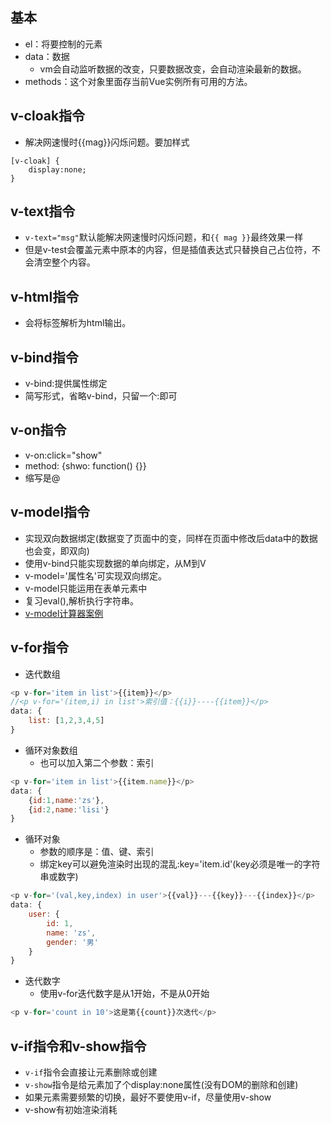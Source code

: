 ## 基本
- el：将要控制的元素
- data：数据
    + vm会自动监听数据的改变，只要数据改变，会自动渲染最新的数据。
- methods：这个对象里面存当前Vue实例所有可用的方法。
## v-cloak指令
- 解决网速慢时{{mag}}闪烁问题。要加样式
```
[v-cloak] {
    display:none;
}
```
## v-text指令
- `v-text="msg"`默认能解决网速慢时闪烁问题，和`{{ mag }}`最终效果一样
- 但是v-test会覆盖元素中原本的内容，但是插值表达式只替换自己占位符，不会清空整个内容。
## v-html指令
- 会将标签解析为html输出。
## v-bind指令
- v-bind:提供属性绑定
- 简写形式，省略v-bind，只留一个:即可
## v-on指令
- v-on:click="show"
- method: {shwo: function() {}}
- 缩写是@
## v-model指令
- 实现双向数据绑定(数据变了页面中的变，同样在页面中修改后data中的数据也会变，即双向)
- 使用v-bind只能实现数据的单向绑定，从M到V
- v-model='属性名'可实现双向绑定。
- v-model只能运用在表单元素中
- 复习eval(),解析执行字符串。
- [v-model计算器案例](../code/v-model计算器.html)
## v-for指令
- 迭代数组
```javascript
<p v-for='item in list'>{{item}}</p>
//<p v-for='(item,i) in list'>索引值：{{i}}----{{item}}</p>
data: {
    list: [1,2,3,4,5]
}
```
- 循环对象数组
    - 也可以加入第二个参数：索引
```javascript
<p v-for='item in list'>{{item.name}}</p>
data: {
    {id:1,name:'zs'},
    {id:2,name:'lisi'}
}
```
- 循环对象
    - 参数的顺序是：值、键、索引
    - 绑定key可以避免渲染时出现的混乱:key='item.id'(key必须是唯一的字符串或数字)
```javascript
<p v-for='(val,key,index) in user'>{{val}}---{{key}}---{{index}}</p>
data: {
    user: {
        id: 1,
        name: 'zs',
        gender: '男'
    }
}
```
- 迭代数字
    - 使用v-for迭代数字是从1开始，不是从0开始
```javascript
<p v-for='count in 10'>这是第{{count}}次迭代</p>
```
## v-if指令和v-show指令
- `v-if`指令会直接让元素删除或创建
- `v-show`指令是给元素加了个display:none属性(没有DOM的删除和创建)
- 如果元素需要频繁的切换，最好不要使用v-if，尽量使用v-show
- v-show有初始渲染消耗
